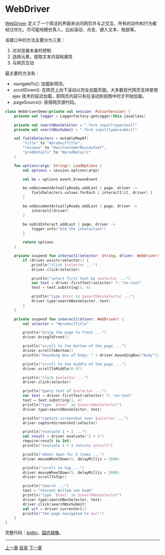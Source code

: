WebDriver
=

[WebDriver](https://github.com/platonai/pulsarr/blob/1.10.x/pulsar-skeleton/src/main/kotlin/ai/platon/pulsar/crawl/fetch/driver/WebDriver.kt) 定义了一个简洁的界面来访问网页并与之交互，所有的动作和行为都经过优化，尽可能地模仿真人，比如滚动、点击、键入文本、拖放等。

该接口中的方法主要分为三类：

1. 对浏览器本身的控制
2. 选择元素，提取文本内容和属性
3. 与网页互动

最主要的方法有：

- .navigateTo(): 加载新网页。
- .scrollDown(): 在网页上向下滚动以完全加载页面。大多数现代网页支持使用 ajax 技术的延迟加载，即网页内容只有在滚动到视图中时才开始加载。
- .pageSource(): 获得网页源代码。

```kotlin
class WebDriverDemo(private val session: PulsarSession) {
    private val logger = LoggerFactory.getLogger(this.javaClass)

    private val searchBoxSelector = ".form input[type=text]"
    private val searchBoxSubmit = ".form input[type=submit]"

    val fieldSelectors = mutableMapOf(
        "title" to "#productTitle",
        "reviews" to "#acrCustomerReviewText",
        "prodDetails" to "#prodDetails"
    )

    fun options(args: String): LoadOptions {
        val options = session.options(args)

        val be = options.event.browseEvent

        be.onDocumentActuallyReady.addLast { page, driver ->
            fieldSelectors.values.forEach { interact1(it, driver) }
        }

        be.onDocumentActuallyReady.addLast { page, driver ->
            interact2(driver)
        }

        be.onDidInteract.addLast { page, driver ->
            logger.info("Did the interaction")
        }

        return options
    }

    private suspend fun interact1(selector: String, driver: WebDriver) {
        if (driver.exists(selector)) {
            println("click $selector ...")
            driver.click(selector)

            println("select first text by $selector ...")
            var text = driver.firstText(selector) ?: "no-text"
            text = text.substring(1, 4)

            println("type $text in $searchBoxSelector ...")
            driver.type(searchBoxSelector, text)
        }
    }

    private suspend fun interact2(driver: WebDriver) {
        val selector = "#productTitle"

        println("bring the page to front ...")
        driver.bringToFront()

        println("scroll to the bottom of the page ...")
        driver.scrollToBottom()
        println("bounding box of body: " + driver.boundingBox("body"))

        println("scroll to the middle of the page ...")
        driver.scrollToMiddle(0.5f)

        println("click $selector ...")
        driver.click(selector)

        println("query text of $selector ...")
        var text = driver.firstText(selector) ?: "no-text"
        text = text.substring(1, 4)
        println("type `$text` in $searchBoxSelector")
        driver.type(searchBoxSelector, text)

        println("capture screenshot over $selector ...")
        driver.captureScreenshot(selector)

        println("evaluate 1 + 1 ...")
        val result = driver.evaluate("1 + 1")
        require(result is Int)
        println("evaluate 1 + 1 returns $result")

        println("wheel down for 5 times ...")
        driver.mouseWheelDown(5, delayMillis = 2000)

        println("scroll to top ...")
        driver.mouseWheelDown(5, delayMillis = 2000)
        driver.scrollToTop()

        println("search ...")
        text = "Vincent Willem van Gogh"
        println("type `$text` in $searchBoxSelector")
        driver.type(searchBoxSelector, text)
        driver.click(searchBoxSubmit)
        val url = driver.currentUrl()
        println("the page navigated to $url")
    }
}
```

完整代码：[kotlin](https://github.com/platonai/pulsarr/blob/1.10.x/pulsar-app/pulsar-examples/src/main/kotlin/ai/platon/pulsar/examples/_8_WebDriver.kt)，[国内镜像](https://gitee.com/platonai_galaxyeye/pulsarr/blob/1.10.x/pulsar-app/pulsar-examples/src/main/kotlin/ai/platon/pulsar/examples/_8_WebDriver.kt)。

------

[上一章](10机器人流程自动化RPA.md) [目录](1目录.md) [下一章](12大规模采集.md)

